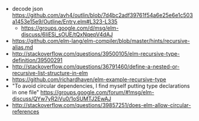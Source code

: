 - decode json https://github.com/avh4/outlin/blob/7d4bc2adf39761f54a6e25e6e1c503a1453e15e9/Outline/Entry.elm#L323-L335
  - https://groups.google.com/d/msg/elm-discuss/6IiESi_sOUE/tQxNqepV4dAJ
- https://github.com/elm-lang/elm-compiler/blob/master/hints/recursive-alias.md
- http://stackoverflow.com/questions/39500105/elm-recursive-type-definition/39500291
- http://stackoverflow.com/questions/36791460/define-a-nested-or-recursive-list-structure-in-elm
- https://github.com/richardhaven/elm-example-recursive-type
- "To avoid circular dependencies, I find myself putting type declarations in one file" https://groups.google.com/forum/#!msg/elm-discuss/QYw7yR2iVu0/1oSUMTJ2EwAJ
- http://stackoverflow.com/questions/39857251/does-elm-allow-circular-references
